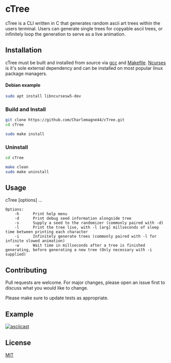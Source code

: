 # cTree

cTree is a CLI written in C that generates random ascii art trees within the users terminal. Users can generate single trees for copyable ascii trees, or infinitely loop the generation to serve as a live animation.

## Installation

cTree must be built and installed from source via [gcc](https://gcc.gnu.org/) and [Makefile](https://www.gnu.org/software/make/manual/make.html). [Ncurses](https://ftp.gnu.org/gnu/ncurses/) is it's sole external dependency and can be installed on most popular linux package managers.

#### Debian example

```bash
sudo apt install libncursesw5-dev
```

### Build and Install

```bash
git clone https://github.com/Charlemagne44/cTree.git
cd cTree

sudo make install
```

### Uninstall

```bash
cd cTree

make clean
sudo make uninstall
```

## Usage

cTree [options] ...

```
Options:
    -h      Print help menu
    -d      Print debug seed information alongside tree
    -s      Supply a seed to the randomizer (commonly paired with -d)
    -l      Print the tree live, with -l [arg] millseconds of sleep time between printing each character
    -i      Infinitely generate trees (commonly paired with -l for infinite slowed animation)
    -w      Wait time in millseconds after a tree is finished generating, before generating a new tree (Only necessary with -i supplied)
```

## Contributing

Pull requests are welcome. For major changes, please open an issue first
to discuss what you would like to change.

Please make sure to update tests as appropriate.

## Example

[![asciicast](https://asciinema.org/a/NYuJLB1YXlRfNP5FjRL4jghK3.svg)](https://asciinema.org/a/NYuJLB1YXlRfNP5FjRL4jghK3)

## License

[MIT](https://choosealicense.com/licenses/mit/)
